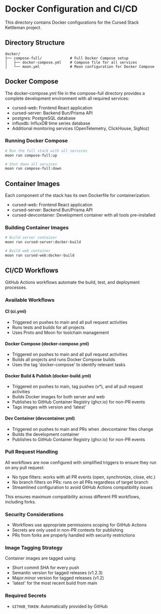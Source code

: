 # Docker Configuration and CI/CD

This directory contains Docker configurations for the Cursed Stack Kettleman project.

## Directory Structure

```
docker/
├── compose-full/             # Full Docker Compose setup
│   ├── docker-compose.yml    # Compose file for all services
│   └── moon.yml              # Moon configuration for Docker Compose
```

## Docker Compose

The docker-compose.yml file in the compose-full directory provides a complete development environment with all required services:

- cursed-web: Frontend React application
- cursed-server: Backend Bun/Prisma API
- postgres: PostgreSQL database
- influxdb: InfluxDB time series database
- Additional monitoring services (OpenTelemetry, ClickHouse, SigNoz)

### Running Docker Compose

```bash
# Run the full stack with all services
moon run compose-full:up

# Shut down all services
moon run compose-full:down
```

## Container Images

Each component of the stack has its own Dockerfile for containerization:

- cursed-web: Frontend React application
- cursed-server: Backend Bun/Prisma API
- cursed-devcontainer: Development container with all tools pre-installed

### Building Container Images

```bash
# Build server container
moon run cursed-server:docker-build

# Build web container
moon run cursed-web:docker-build
```

## CI/CD Workflows

GitHub Actions workflows automate the build, test, and deployment processes.

### Available Workflows

#### CI (ci.yml)
- Triggered on pushes to main and all pull request activities
- Runs tests and builds for all projects
- Uses Proto and Moon for toolchain management

#### Docker Compose (docker-compose.yml)
- Triggered on pushes to main and all pull request activities
- Builds all projects and runs Docker Compose builds
- Uses the tag 'docker-compose' to identify relevant tasks

#### Docker Build & Publish (docker-build.yml)
- Triggered on pushes to main, tag pushes (v*), and all pull request activities
- Builds Docker images for both server and web
- Publishes to GitHub Container Registry (ghcr.io) for non-PR events
- Tags images with version and 'latest'

#### Dev Container (devcontainer.yml)
- Triggered on pushes to main and PRs when .devcontainer files change
- Builds the development container
- Publishes to GitHub Container Registry (ghcr.io) for non-PR events

### Pull Request Handling

All workflows are now configured with simplified triggers to ensure they run on any pull request:
- No type filters: works with all PR events (open, synchronize, close, etc.)
- No branch filters on PRs: runs on all PRs regardless of target branch
- Streamlined configuration to avoid GitHub Actions compatibility issues

This ensures maximum compatibility across different PR workflows, including forks.

### Security Considerations

- Workflows use appropriate permissions scoping for GitHub Actions
- Secrets are only used in non-PR contexts for publishing
- PRs from forks are properly handled with security restrictions

### Image Tagging Strategy

Container images are tagged using:
- Short commit SHA for every push
- Semantic version for tagged releases (v1.2.3)
- Major.minor version for tagged releases (v1.2)
- 'latest' for the most recent build from main

### Required Secrets

- `GITHUB_TOKEN`: Automatically provided by GitHub
``` 